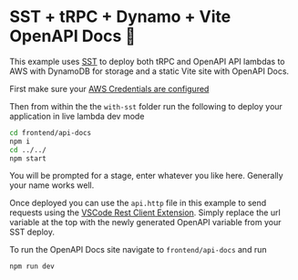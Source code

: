 # SST + tRPC + Dynamo + Vite OpenAPI Docs 🚀

This example uses [SST](https://sst.dev/) to deploy both tRPC and OpenAPI API lambdas to AWS with DynamoDB for storage and a static Vite site with OpenAPI Docs.

First make sure your [AWS Credentials are configured](https://docs.sst.dev/advanced/iam-credentials)

Then from within the the `with-sst` folder run the following to deploy your application in live lambda dev mode

```bash
cd frontend/api-docs
npm i
cd ../../
npm start
```

You will be prompted for a stage, enter whatever you like here. Generally your name works well.

Once deployed you can use the `api.http` file in this example to send requests using the [VSCode Rest Client Extension](https://marketplace.visualstudio.com/items?itemName=humao.rest-client). Simply replace the url variable at the top with the newly generated OpenAPI variable from your SST deploy.

To run the OpenAPI Docs site navigate to `frontend/api-docs` and run

```bash
npm run dev
```